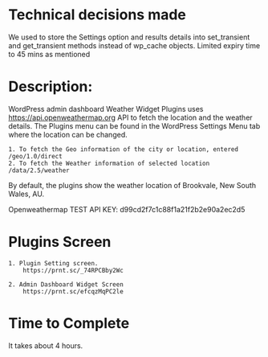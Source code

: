 
Technical decisions made
==========================================================
We used to store the Settings option and results details into set_transient and get_transient methods instead of wp_cache objects. Limited expiry time to 45 mins as mentioned



Description:
==============
WordPress admin dashboard Weather Widget Plugins uses https://api.openweathermap.org API to fetch the location and the weather details. The Plugins menu can be found in the WordPress Settings Menu tab where the location can be changed.

	1. To fetch the Geo information of the city or location, entered /geo/1.0/direct 
	2. To fetch the Weather information of selected location /data/2.5/weather	
	
By default, the plugins show the weather location of Brookvale, New South Wales, AU.

Openweathermap TEST API KEY: d99cd2f7c1c88f1a21f2b2e90a2ec2d5

Plugins Screen
==============
	1. Plugin Setting screen.
		https://prnt.sc/_74RPCBby2Wc
		
	2. Admin Dashboard Widget Screen
		https://prnt.sc/efcqzMqPC2le	
	

Time to Complete
=================
It takes about 4 hours.
